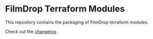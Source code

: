 # FilmDrop Terraform Modules

This repository contains the packaging of FilmDrop terraform modules.

Check out the [changelog](CHANGELOG.md).
